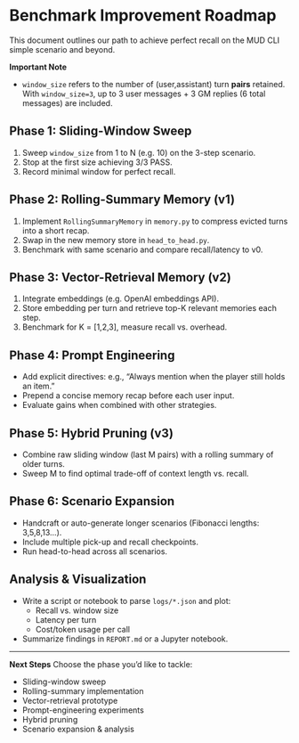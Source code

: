 # Benchmark Improvement Roadmap

This document outlines our path to achieve perfect recall on the MUD CLI simple scenario and beyond.

**Important Note**
- `window_size` refers to the number of (user,assistant) turn **pairs** retained. With `window_size=3`, up to 3 user messages + 3 GM replies (6 total messages) are included.

## Phase 1: Sliding-Window Sweep

1. Sweep `window_size` from 1 to N (e.g. 10) on the 3-step scenario.
2. Stop at the first size achieving 3/3 PASS.
3. Record minimal window for perfect recall.

## Phase 2: Rolling-Summary Memory (v1)

1. Implement `RollingSummaryMemory` in `memory.py` to compress evicted turns into a short recap.
2. Swap in the new memory store in `head_to_head.py`.
3. Benchmark with same scenario and compare recall/latency to v0.

## Phase 3: Vector-Retrieval Memory (v2)

1. Integrate embeddings (e.g. OpenAI embeddings API).
2. Store embedding per turn and retrieve top-K relevant memories each step.
3. Benchmark for K = [1,2,3], measure recall vs. overhead.

## Phase 4: Prompt Engineering

- Add explicit directives: e.g., “Always mention when the player still holds an item.”
- Prepend a concise memory recap before each user input.
- Evaluate gains when combined with other strategies.

## Phase 5: Hybrid Pruning (v3)

- Combine raw sliding window (last M pairs) with a rolling summary of older turns.
- Sweep M to find optimal trade-off of context length vs. recall.

## Phase 6: Scenario Expansion

- Handcraft or auto-generate longer scenarios (Fibonacci lengths: 3,5,8,13…).
- Include multiple pick-up and recall checkpoints.
- Run head-to-head across all scenarios.

## Analysis & Visualization

- Write a script or notebook to parse `logs/*.json` and plot:
  - Recall vs. window size  
  - Latency per turn  
  - Cost/token usage per call
- Summarize findings in `REPORT.md` or a Jupyter notebook.

---

**Next Steps**
Choose the phase you’d like to tackle:
- Sliding-window sweep  
- Rolling-summary implementation  
- Vector-retrieval prototype  
- Prompt-engineering experiments  
- Hybrid pruning  
- Scenario expansion & analysis
